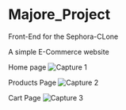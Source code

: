 # Majore_Project
Front-End for the Sephora-CLone

A simple E-Commerce website 

Home page 
![Capture 1](https://user-images.githubusercontent.com/97446064/181039133-014b22c4-6e87-4c7c-a859-390a1530514d.PNG)

Products Page
![Capture 2](https://user-images.githubusercontent.com/97446064/181039221-44f94be4-c0de-4497-a78d-b0b7b033a1bf.PNG)

Cart Page
![Capture 3](https://user-images.githubusercontent.com/97446064/181039252-5a27202e-6841-4037-b61a-2206d0990386.PNG)
